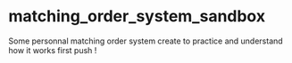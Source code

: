 # matching_order_system_sandbox
Some personnal matching order system create to practice and understand how it works
first push !

